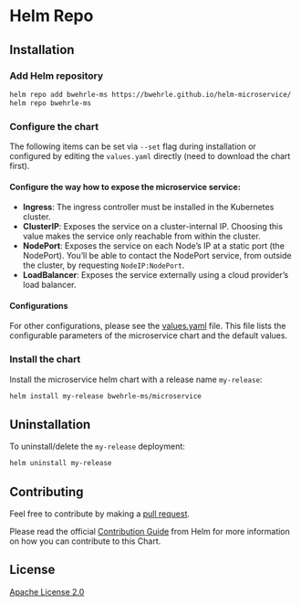 # Helm Repo


## Installation

### Add Helm repository

```bash
helm repo add bwehrle-ms https://bwehrle.github.io/helm-microservice/
helm repo bwehrle-ms
```

### Configure the chart

The following items can be set via `--set` flag during installation or configured by editing the `values.yaml` directly (need to download the chart first).

#### Configure the way how to expose the microservice service:

- **Ingress**: The ingress controller must be installed in the Kubernetes cluster.
- **ClusterIP**: Exposes the service on a cluster-internal IP. Choosing this value makes the service only reachable from within the cluster.
- **NodePort**: Exposes the service on each Node’s IP at a static port (the NodePort). You’ll be able to contact the NodePort service, from outside the cluster, by requesting `NodeIP:NodePort`.
- **LoadBalancer**: Exposes the service externally using a cloud provider’s load balancer.

#### Configurations

For other configurations, please see the [values.yaml](values.yaml) file. This file lists the configurable parameters of the microservice chart and the default values.

### Install the chart

Install the microservice helm chart with a release name `my-release`:

```bash
helm install my-release bwehrle-ms/microservice
```

## Uninstallation

To uninstall/delete the `my-release` deployment:

```bash
helm uninstall my-release
```

## Contributing

Feel free to contribute by making a [pull request](https://github.com/cetic/helm-microservice/pull/new/master).

Please read the official [Contribution Guide](https://github.com/helm/charts/blob/master/CONTRIBUTING.md) from Helm for more information on how you can contribute to this Chart.

## License

[Apache License 2.0](/LICENSE)
